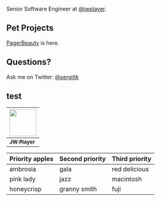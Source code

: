 Senior Software Engineer at [@jwplayer](https://github.com/jwplayer).

## Pet Projects 
[PagerBeauty](http://work.sergii.org/pagerbeauty/) is here. 

## Questions?
Ask me on Twitter: [@sergiitk](https://twitter.com/sergiitk)

## test

| [<img src="https://github.com/sergiitk/pagerbeauty/raw/master/.github/images/sponsors-jw-logo.svg?sanitize=true" height="70">](https://www.jwplayer.com/) |
|---|
| [<sub><b>JW Player</b></sub>](https://www.jwplayer.com/) |



| Priority apples | Second priority | Third priority |
|-------|--------|---------|
| ambrosia | gala | red delicious |
| pink lady | jazz | macintosh |
| honeycrisp | granny smith | fuji |

